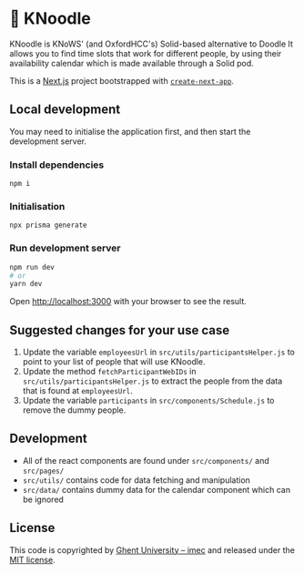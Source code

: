 # 🍜 KNoodle

KNoodle is KNoWS' (and OxfordHCC's) Solid-based alternative to Doodle It allows you to find time slots that work for different people,
by using their availability calendar which is made available through a Solid pod.

This is a [Next.js](https://nextjs.org/) project bootstrapped with [`create-next-app`](https://github.com/vercel/next.js/tree/canary/packages/create-next-app).

## Local development

You may need to initialise the application first, and then start the development server.

### Install dependencies

```
npm i
```

### Initialisation

```
npx prisma generate
```

### Run development server

```bash
npm run dev
# or
yarn dev
```

Open [http://localhost:3000](http://localhost:3000) with your browser to see the result.

## Suggested changes for your use case

1. Update the variable `employeesUrl` in `src/utils/participantsHelper.js` to point to your list of people that will use KNoodle.
2. Update the method `fetchParticipantWebIDs` in `src/utils/participantsHelper.js` to extract the people from the data that is found at `employeesUrl`.
3. Update the variable `participants` in `src/components/Schedule.js` to remove the dummy people.

## Development

- All of the react components are found under `src/components/` and `src/pages/`
- `src/utils/` contains code for data fetching and manipulation
- `src/data/` contains dummy data for the calendar component which can be ignored

## License

This code is copyrighted by [Ghent University – imec](http://idlab.ugent.be/) and released under the [MIT license](http://opensource.org/licenses/MIT).

